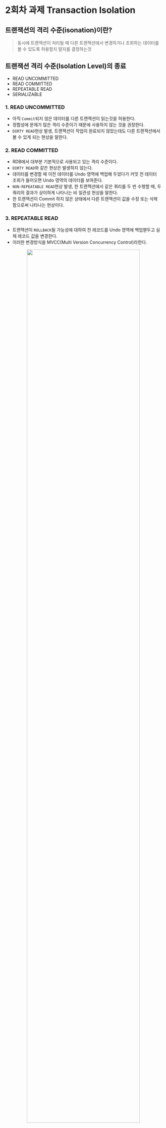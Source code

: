 # 2회차 과제 Transaction Isolation

## 트랜잭션의 격리 수준(isonation)이란?
> 동시에 트랜잭션이 처리될 때 다른 트랜잭션에서 변경하거나 조회하는 데이터를 볼 수 있도록 허용할지 말지를 결정하는것

## 트랜잭션 격리 수준(Isolation Level)의 종료
* READ UNCOMMITTED
* READ COMMITTED
* REPEATABLE READ
* SERIALIZABLE

### 1. READ UNCOMMITTED
* 아직 `Commit`되지 않은 데이터를 다른 트랜잭션이 읽는것을 허용한다.
* 정합성에 문제가 많은 격리 수준이기 때문에 사용하지 않는 것을 권장한다.
* `DIRTY READ`현상 발생, 트랜잭션이 작업이 완료되지 않았는데도 다른 트랜잭션에서 볼 수 있게 되는 현상을 말한다.

### 2. READ COMMITTED
* RDB에서 대부분 기본적으로 사용되고 있는 격리 수준이다.
* `DIRTY READ`와 같은 현상은 발생하지 않는다.
* 데이터를 변경할 때 이전 데이터를 Undo 영역에 백업해 두었다가 커밋 전 데이터 조회가 들어오면 Undo 영역의 데이터를 보여준다.
* `NON-REPEATABLE READ`현상 발생, 한 트랜잭션에서 같은 쿼리를 두 번 수행할 때, 두 쿼리의 결과가 상이하게 나타나는 비 일관성 현상을 말한다.
* 한 트랜잭션이 Commit 하지 않은 상태에서 다른 트랜잭션이 값을 수정 또는 삭제함으로써 나타나는 현상이다.

 ### 3. REPEATABLE READ
 * 트랜잭션이 `ROLLBACK`될 가능성에 대하여 전 레코드를 Undo 영역에 백업핻두고 실제 레코드 값을 변경한다.
 * 이러한 변경방식을 MVCC(Multi Version Concurrency Control)라한다.
 <p align="center"><img src="https://user-images.githubusercontent.com/104122924/195833654-15a6fc8f-1bea-404e-9250-5cdbe3ffb90c.png" width="85%" height="auto"/></p>

 * Undo 영역에 백업된 이전 데이터를 통해 통일한 트랜잭션 내에서 동일한 결과를 보여준다.
 * `PHANTOM READ`현상 발생, 한 트랜잭션이 수행중일 때 다른 트랜잭션이 새로운 데이터를 생성함으로써 나타나는 현상이다.

### 4. SERIALIZABLE
* 가장 단순한 격리 수준이지만 가장 엄격한 격리수준이다.
* 한 트랜잭션에서 읽고 쓰는 데이터를 다른 트랜잭션에서 접근할 수 없다.
* 성능 측면에서는 동시 처리성능이 가장 낮다.
